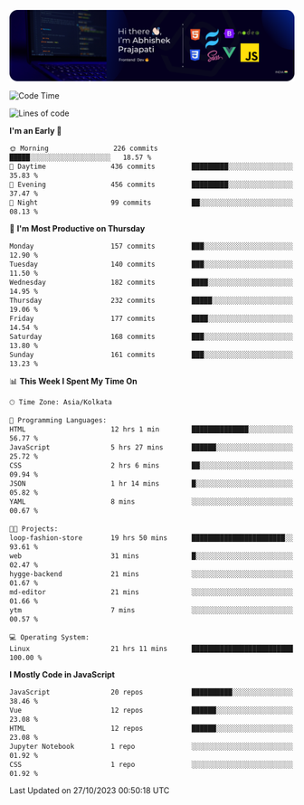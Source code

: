 ![Banner](./Header.png)

<!--START_SECTION:waka-->
![Code Time](http://img.shields.io/badge/Code%20Time-38%20hrs%2037%20mins-blue)

![Lines of code](https://img.shields.io/badge/From%20Hello%20World%20I%27ve%20Written-1.5%20million%20lines%20of%20code-blue)

**I'm an Early 🐤** 

```text
🌞 Morning                226 commits         █████░░░░░░░░░░░░░░░░░░░░   18.57 % 
🌆 Daytime                436 commits         █████████░░░░░░░░░░░░░░░░   35.83 % 
🌃 Evening                456 commits         █████████░░░░░░░░░░░░░░░░   37.47 % 
🌙 Night                  99 commits          ██░░░░░░░░░░░░░░░░░░░░░░░   08.13 % 
```
📅 **I'm Most Productive on Thursday** 

```text
Monday                   157 commits         ███░░░░░░░░░░░░░░░░░░░░░░   12.90 % 
Tuesday                  140 commits         ███░░░░░░░░░░░░░░░░░░░░░░   11.50 % 
Wednesday                182 commits         ████░░░░░░░░░░░░░░░░░░░░░   14.95 % 
Thursday                 232 commits         █████░░░░░░░░░░░░░░░░░░░░   19.06 % 
Friday                   177 commits         ████░░░░░░░░░░░░░░░░░░░░░   14.54 % 
Saturday                 168 commits         ███░░░░░░░░░░░░░░░░░░░░░░   13.80 % 
Sunday                   161 commits         ███░░░░░░░░░░░░░░░░░░░░░░   13.23 % 
```


📊 **This Week I Spent My Time On** 

```text
🕑︎ Time Zone: Asia/Kolkata

💬 Programming Languages: 
HTML                     12 hrs 1 min        ██████████████░░░░░░░░░░░   56.77 % 
JavaScript               5 hrs 27 mins       ██████░░░░░░░░░░░░░░░░░░░   25.72 % 
CSS                      2 hrs 6 mins        ██░░░░░░░░░░░░░░░░░░░░░░░   09.94 % 
JSON                     1 hr 14 mins        █░░░░░░░░░░░░░░░░░░░░░░░░   05.82 % 
YAML                     8 mins              ░░░░░░░░░░░░░░░░░░░░░░░░░   00.67 % 

🐱‍💻 Projects: 
loop-fashion-store       19 hrs 50 mins      ███████████████████████░░   93.61 % 
web                      31 mins             █░░░░░░░░░░░░░░░░░░░░░░░░   02.47 % 
hygge-backend            21 mins             ░░░░░░░░░░░░░░░░░░░░░░░░░   01.67 % 
md-editor                21 mins             ░░░░░░░░░░░░░░░░░░░░░░░░░   01.66 % 
ytm                      7 mins              ░░░░░░░░░░░░░░░░░░░░░░░░░   00.57 % 

💻 Operating System: 
Linux                    21 hrs 11 mins      █████████████████████████   100.00 % 
```

**I Mostly Code in JavaScript** 

```text
JavaScript               20 repos            ██████████░░░░░░░░░░░░░░░   38.46 % 
Vue                      12 repos            ██████░░░░░░░░░░░░░░░░░░░   23.08 % 
HTML                     12 repos            ██████░░░░░░░░░░░░░░░░░░░   23.08 % 
Jupyter Notebook         1 repo              ░░░░░░░░░░░░░░░░░░░░░░░░░   01.92 % 
CSS                      1 repo              ░░░░░░░░░░░░░░░░░░░░░░░░░   01.92 % 
```




 Last Updated on 27/10/2023 00:50:18 UTC
<!--END_SECTION:waka-->
<!--
**bhishekprajapati/bhishekprajapati** is a ✨ _special_ ✨ repository because its `README.md` (this file) appears on your GitHub profile.

Here are some ideas to get you started:

- 🔭 I’m currently working on ...
- 🌱 I’m currently learning ...
- 👯 I’m looking to collaborate on ...
- 🤔 I’m looking for help with ...
- 💬 Ask me about ...
- 📫 How to reach me: ...
- 😄 Pronouns: ...
- ⚡ Fun fact: ...
-->
